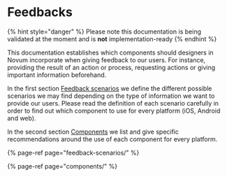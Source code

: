
# Feedbacks

{% hint style="danger" %}
Please note this documentation is being validated at the moment and is **not** implementation-ready
{% endhint %}

This documentation establishes which components should designers in Novum incorporate when giving feedback to our users. For instance, providing the result of an action or process, requesting actions or giving important information beforehand.

In the first section [Feedback scenarios](feedback-scenarios/) we define the different possible scenarios we may find depending on the type of information we want to provide our users. Please read the definition of each scenario carefully in order to find out which component to use for every platform \(iOS, Android and web\).

In the second section [Components](components/) we list and give specific recommendations around the use of each component for every platform.

{% page-ref page="feedback-scenarios/" %}

{% page-ref page="components/" %}

